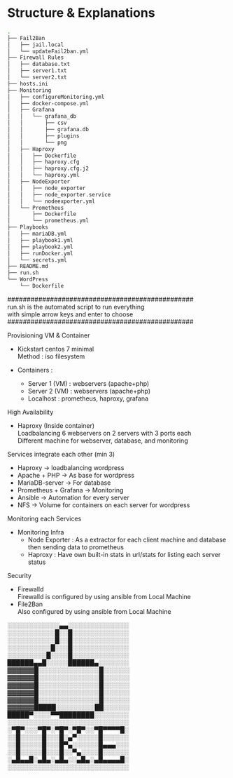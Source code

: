 # Structure & Explanations
```bash
.
├── Fail2Ban
│   ├── jail.local
│   └── updateFail2ban.yml
├── Firewall Rules
│   ├── database.txt
│   ├── server1.txt
│   └── server2.txt
├── hosts.ini
├── Monitoring
│   ├── configureMonitoring.yml
│   ├── docker-compose.yml
│   ├── Grafana
│   │   └── grafana_db
│   │       ├── csv
│   │       ├── grafana.db
│   │       ├── plugins
│   │       └── png
│   ├── Haproxy
│   │   ├── Dockerfile
│   │   ├── haproxy.cfg
│   │   ├── haproxy.cfg.j2
│   │   └── haproxy.yml
│   ├── NodeExporter
│   │   ├── node_exporter
│   │   ├── node_exporter.service
│   │   └── nodeexporter.yml
│   └── Prometheus
│       ├── Dockerfile
│       └── prometheus.yml
├── Playbooks
│   ├── mariaDB.yml
│   ├── playbook1.yml
│   ├── playbook2.yml
│   ├── runDocker.yml
│   └── secrets.yml
├── README.md
├── run.sh
└── WordPress
    └── Dockerfile
```
################################################  
run.sh is the automated script to run everything  
with simple arrow keys and enter to choose  
################################################  

Provisioning VM & Container  
- Kickstart centos 7 minimal  
Method : iso filesystem  

- Containers :  
	- Server 1 (VM) : webservers (apache+php)  
	- Server 2 (VM)	: webservers (apache+php)  
	- Localhost     : prometheus, haproxy, grafana  

High Availability  
- Haproxy (Inside container)   
Loadbalancing 6 webservers on 2 servers with 3 ports each  
Different machine for webserver, database, and monitoring  

Services integrate each other (min 3)  
- Haproxy -> loadbalancing wordpress   
- Apache + PHP -> As base for wordpress  
- MariaDB-server -> For database  
- Prometheus + Grafana -> Monitoring  
- Ansible -> Automation for every server  
- NFS -> Volume for containers on each server for wordpress  

Monitoring each Services  
- Monitoring Infra  
  -  Node Exporter : As a extractor for each client machine and database then sending data to prometheus  
  -  Haproxy : Have own built-in stats in url/stats for listing each server status  

Security  
- Firewalld  
Firewalld is configured by using ansible from Local Machine  
- File2Ban  
Also configured by using ansible from Local Machine  

░░░░░░░░░░░░▄▄░░░░░░░░░░░░░░  
░░░░░░░░░░░█░░█░░░░░░░░░░░░░  
░░░░░░░░░░░█░░█░░░░░░░░░░░░░  
░░░░░░░░░░█░░░█░░░░░░░░░░░░░  
░░░░░░░░░█░░░░█░░░░░░░░░░░░░  
██████▄▄█░░░░░██████▄░░░░░░░  
▓▓▓▓▓▓█░░░░░░░░░░░░░░█░░░░░░  
▓▓▓▓▓▓█░░░░░░░░░░░░░░█░░░░░░  
▓▓▓▓▓▓█░░░░░░░░░░░░░░█░░░░░░  
▓▓▓▓▓▓█░░░░░░░░░░░░░░█░░░░░░  
▓▓▓▓▓▓█░░░░░░░░░░░░░░█░░░░░░  
▓▓▓▓▓▓█████░░░░░░░░░██░░░░░░  
█████▀░░░░▀▀████████░░░░░░░░  
░░░░░░░░░░░░░░░░░░░░░░░░░░░░  
░▀█▀░░░▀█▀░▀█▀░▀█▀░░▀█▀▀▀▀█░  
░░█░░░░░█░░░█░▄▀░░░░░█░░░░░░  
░░█░░░░░█░░░█▀▄░░░░░░█▄▄▄░░░  
░░█░░░░░█░░░█░░▀▄░░░░█░░░░░░  
░▄█▄▄█░▄█▄░▄█▄░░▄█▄░▄█▄▄▄▄█░  
░░░░░░░░░░░░░░░░░░░░░░░░░░░░  
